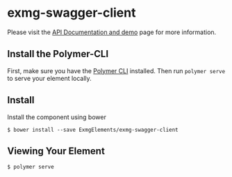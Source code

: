 exmg-swagger-client
================

Please visit the [API Documentation and demo](http://ExmgElements.github.io/exmg-swagger-client/) page for more information.

## Install the Polymer-CLI

First, make sure you have the [Polymer CLI](https://www.npmjs.com/package/polymer-cli) installed. Then run `polymer serve` to serve your element locally.

## Install

Install the component using bower

```
$ bower install --save ExmgElements/exmg-swagger-client
```

## Viewing Your Element

```
$ polymer serve
```

